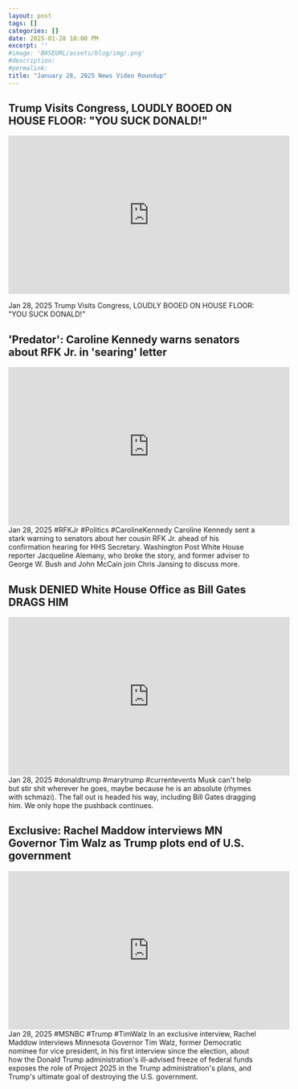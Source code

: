 ```yaml
---
layout: post
tags: []
categories: []
date: 2025-01-28 10:00 PM
excerpt: ''
#image: 'BASEURL/assets/blog/img/.png'
#description:
#permalink:
title: "January 28, 2025 News Video Roundup"
---
```



## Trump Visits Congress, LOUDLY BOOED ON HOUSE FLOOR: "YOU SUCK DONALD!"

<iframe width="560" height="315" src="https://www.youtube.com/embed/hp1ZPU0by3Y?si=kN7X_59myZIGZmj_" title="YouTube video player" frameborder="0" allow="accelerometer; autoplay; clipboard-write; encrypted-media; gyroscope; picture-in-picture; web-share" referrerpolicy="strict-origin-when-cross-origin" allowfullscreen></iframe>

Jan 28, 2025
Trump Visits Congress, LOUDLY BOOED ON HOUSE FLOOR: "YOU SUCK DONALD!"

## 'Predator': Caroline Kennedy warns senators about RFK Jr. in 'searing' letter
<iframe width="560" height="315" src="https://www.youtube.com/embed/-4MNuAAJCG8?si=bvHbd00VtgaIjMXf" title="YouTube video player" frameborder="0" allow="accelerometer; autoplay; clipboard-write; encrypted-media; gyroscope; picture-in-picture; web-share" referrerpolicy="strict-origin-when-cross-origin" allowfullscreen></iframe>
Jan 28, 2025  #RFKJr #Politics #CarolineKennedy
Caroline Kennedy sent a stark warning to senators about her cousin RFK Jr. ahead of his confirmation hearing for HHS Secretary. Washington Post White House reporter Jacqueline Alemany, who broke the story, and former adviser to George W. Bush and John McCain join Chris Jansing to discuss more.

## Musk DENIED White House Office as Bill Gates DRAGS HIM
<iframe width="560" height="315" src="https://www.youtube.com/embed/gMQz1Ml4Eys?si=Y0zkLOa-qxJ40lUG" title="YouTube video player" frameborder="0" allow="accelerometer; autoplay; clipboard-write; encrypted-media; gyroscope; picture-in-picture; web-share" referrerpolicy="strict-origin-when-cross-origin" allowfullscreen></iframe>
Jan 28, 2025  #donaldtrump #marytrump #currentevents
Musk can't help but stir shit wherever he goes, maybe because he is an absolute (rhymes with schmazi). The fall out is headed his way, including Bill Gates dragging him.  We only hope the pushback continues.

## Exclusive: Rachel Maddow interviews MN Governor Tim Walz as Trump plots end of U.S. government
<iframe width="560" height="315" src="https://www.youtube.com/embed/9UdHdjuodPg?si=5BCc8yjGchqa9d8S" title="YouTube video player" frameborder="0" allow="accelerometer; autoplay; clipboard-write; encrypted-media; gyroscope; picture-in-picture; web-share" referrerpolicy="strict-origin-when-cross-origin" allowfullscreen></iframe>
Jan 28, 2025  #MSNBC #Trump #TimWalz
In an exclusive interview, Rachel Maddow interviews Minnesota Governor Tim Walz, former Democratic nominee for vice president, in his first interview since the election, about how the Donald Trump administration's ill-advised freeze of federal funds exposes the role of Project 2025 in the Trump administration's plans, and Trump's ultimate goal of destroying the U.S. government.

